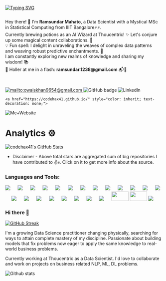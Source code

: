 <a href="https://git.io/typing-svg"><img src="https://readme-typing-svg.demolab.com?font=Fira+Code&pause=1000&random=false&width=435&lines=Hi!+%F0%9F%91%8B+Ramsundar+Mahato%2C+Data+Scientist+with+an+MSc+in+Statistical+Computing+from+IIIT+Bangalore%E2%9A%A1%E2%9A%A1;Let's+create+magical+content+collaborations.+%F0%9F%94%AE;Unraveling+complex+data+patterns+and+weaving+predictive+enchantments+is+my+delight.+" alt="Typing SVG" /></a>

<div style="display: flex; flex-direction: column;">
  <div style="flex: 1; margin-right: 10px;">
    <ul style="list-style-type: none; padding: 0;">
      <li>Hey there! 👋 I'm <b>Ramsundar Mahato</b>, a Data Scientist with a Mystical MSc in Statistical Computing from IIIT Bangalore⚡⚡.</li>
      <li>Currently brewing potions as an AI Wizard at Thoucentric! ✨ Let's conjure up some magical content collaborations. 🔮</li>
      <li>💡 Fun spell: I delight in unraveling the weaves of complex data patterns and weaving robust predictive enchantments. 🧙</li>
      <li>I am constantly exploring new realms of knowledge and sharing my wisdom! 📚</li>
      <li>📧 Holler at me in a flash: <b>ramsundar.1238@gmail.com</b> 📬🚀</li>
    </ul>
  </div>
</div>
    </ul>
  </div>
</div>


<h2 align="left">
</h2> 

  <a href="mailto:ramsundar.1238@gmail.com">
    <img src="https://img.shields.io/badge/Gmail-D14836?style=for-the-badge&logo=gmail&logoColor=white" alt="mailto:owaiskhan9654@gmail.com"/>
  </a>
  
  <a href="https://github.com/codehax41" style="color: inherit; text-decoration: none;">
    <img src="https://img.shields.io/badge/-Github-000?style=for-the-badge&logo=Github&logoColor=white&link=https://github.com/Owaiskhan9654" alt="GitHub badge" />
  </a>
  
  <a href="https://www.linkedin.com/in/codehax41/" style="color: inherit; text-decoration: none;">
    <img src="https://img.shields.io/badge/-LinkedIn-blue?style=for-the-badge&logo=Linkedin&logoColor=white&link=https://www.linkedin.com/in/owaiskhan9654/" alt="LinkedIn" />
  </a>

    <a href="https://codehax41.github.io/" style="color: inherit; text-decoration: none;">
 <img src="https://img.shields.io/badge/website-000000?style=for-the-badge&logo=About.me&logoColor=white" alt="Me+Website" /> 
  </a>

</p>

# Analytics ⚙️

  <a href="https://awesome-github-stats.azurewebsites.net/index.html??cardType=github&theme=highcontrast&preferLogin=false">    <img  alt="codehax41's GitHub Stats" src="https://awesome-github-stats.azurewebsites.net/user-stats/codehax41?cardType=github&theme=highcontrast&preferLogin=false" />  </a>
- Disclaimer - Above total stars are aggregated sum of big repositories I have contributed to ✌️✊. Click on it to get more info about the source.


 </p> <h3 align="left">
 
 Languages and Tools:
 
[![](https://img.shields.io/badge/Markdown-494d4c?style=for-the-badge&logo=markdown&logoColor=white)](https://www.linkedin.com/in/codehax41/) &emsp;
[![](https://img.shields.io/badge/PyTorch-EE4C2C?style=for-the-badge&logo=pytorch&logoColor=white)](https://www.linkedin.com/in/codehax41/) &emsp;
[![](https://img.shields.io/badge/Git-f02913?style=for-the-badge&logo=git&logoColor=white)](https://www.linkedin.com/in/codehax41/) &emsp;
[![](https://img.shields.io/badge/Linux-FCC624?style=for-the-badge&logo=linux&logoColor=black)](https://www.linkedin.com/in/codehax41/) &emsp;
[![](https://img.shields.io/badge/Python-3776AB?style=for-the-badge&logo=python&logoColor=white)](https://www.linkedin.com/in/codehax41/) &emsp;
[![](https://img.shields.io/badge/NVIDIA-%20GEFORCE%20GTX%201660ti-76B900?style=for-the-badge&logo=nvidia&logoColor=white)](https://www.linkedin.com/in/codehax41/) &emsp;
[![](https://img.shields.io/badge/Weights_&_Biases-FFBE00?style=for-the-badge&logo=WeightsAndBiases&logoColor=white)](https://www.linkedin.com/in/codehax41/) &emsp;
[![](https://img.shields.io/badge/Keras-FF0000?style=for-the-badge&logo=keras&logoColor=white)](https://www.linkedin.com/in/codehax41/) &emsp;
[![](https://img.shields.io/badge/TensorFlow-FF6F00?style=for-the-badge&logo=tensorflow&logoColor=white)](https://www.linkedin.com/in/codehax41/) &emsp;
[![](https://img.shields.io/badge/PyTorch%20Lightning-792DE4?style=for-the-badge&logo=pytorch-lightning&logoColor=white)](https://www.linkedin.com/in/codehax41/) &emsp;
[![](https://img.shields.io/badge/Anaconda-44A833?style=for-the-badge&logo=Anaconda&logoColor=white)](https://www.linkedin.com/in/codehax41/) &emsp;
[![](https://img.shields.io/badge/Spyder-FF0000?style=for-the-badge&logo=Spyder&logoColor=white)](https://www.linkedin.com/in/codehax41/) &emsp;
[![](https://img.shields.io/badge/Atom-66595C?style=for-the-badge&logo=Atom&logoColor=white)](https://www.linkedin.com/in/codehax41/) &emsp;
[![](https://img.shields.io/badge/Jupyter-F37626?style=for-the-badge&logo=Jupyter&logoColor=white)](https://www.linkedin.com/in/codehax41/) &emsp;
[![](https://img.shields.io/badge/Pandas-3e5e78?style=for-the-badge&logo=pandas&logoColor=white)](https://www.linkedin.com/in/codehax41/) &emsp;
[![](https://img.shields.io/badge/numpy-695170?style=for-the-badge&logo=numpy&logoColor=white)](https://www.linkedin.com/in/codehax41/) &emsp;
[![](https://img.shields.io/badge/OpenCV-a5eb60?style=for-the-badge&logo=opencv_python&logoColor=white)](https://www.linkedin.com/in/codehax41/) &emsp;
[![](https://img.shields.io/badge/HTML5-E34F26?style=for-the-badge&logo=html5&logoColor=white)](https://www.linkedin.com/in/codehax41/) &emsp;
[![](https://img.shields.io/badge/CSS3-1572B6?style=for-the-badge&logo=css3&logoColor=white)](https://www.linkedin.com/in/codehax41/) &emsp;
[![](https://img.shields.io/badge/Flask-000000?style=for-the-badge&logo=flask&logoColor=white)](https://www.linkedin.com/in/codehax41/) &emsp;
[![](https://img.shields.io/badge/Heroku-430098?style=for-the-badge&logo=heroku&logoColor=white)](https://www.linkedin.com/in/codehax41/) &emsp;
<a href="https://www.linkedin.com/in/codehax41"/><img src="https://user-images.githubusercontent.com/47840160/196059938-8265ccfa-fce7-43b7-9d3f-83fe49810f13.png" height=30 width=55></img></a>
<a href="https://www.linkedin.com/in/codehax41"/><img src="https://raw.githubusercontent.com/huggingface/awesome-huggingface/main/logo.svg" height=30 width=55></img></a>
<a href="https://www.linkedin.com/in/codehax41"/><img src="https://img.shields.io/badge/Google Colab-F9AB00?style=for-the-badge&logo=Google-Colab&logoColor=white"></img></a>




### Hi there 👋

[![GitHub Streak](https://streak-stats.demolab.com?user=codehax41&theme=omni)](https://git.io/streak-stats)

I'm a growing Data Science practitioner changing physically, searching for ways to attain complete mastery of my discipline. Passionate about building models that fix problems now eager to apply the same knowledge to real-world business problems.

Currently working at Thoucentric as a Data Scientist. I'd love to collaborate and work on projects on business related NLP, ML, DL problems.

<!--
**codehax41/codehax41** is a ✨ _special_ ✨ repository because its `README.md` (this file) appears on your GitHub profile.

Here are some ideas to get you started:

- 🔭 I’m currently working on ... Personal Assistant using NLP
- 🌱 I’m currently learning ... So many things.
- 👯 I’m looking to collaborate for DS related work.
- 🤔 I’m looking for help with ... ML, DL and NLP.
- 💬 Ask me about ... jokes!
- 📫 How to reach me: ... mailtto:ramsundar.1238@gmail.com
- ⚡ Fun fact: ... kind hearted!
-->

![Github stats](https://github-readme-stats.vercel.app/api?username=codehax41)

